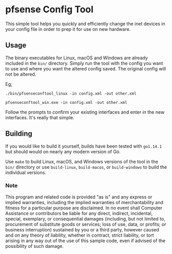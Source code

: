# pfsense Config Tool

This simple tool helps you quickly and efficiently change the inet devices in your config file in order to prep it for use on new hardware.

## Usage

The binary executables for Linux, macOS and Windows are already included in the `bin/` directory. Simply run the tool with the config you want to use and where you want the altered config saved. The original config will not be altered. 

Eg;

```
./bin/pfsenseconftool_linux -in config.xml -out other.xml 
```

```
pfsenseconftool_win.exe -in config.xml -out other.xml 
```

Follow the prompts to confirm your existing interfaces and enter in the new interfaces. It's really that simple.

## Building

If you would like to build it yourself, builds have been tested with `go1.14.1` but should would on nearly any modern version of Go.

Use `make` to build Linux, macOS, and Windows versions of the tool in the `bin/` directory or use `build-linux`, `build-macos`, or `build-windows` to build the individual versions.

### Note

This program and related code is provided "as is" and any express or implied warranties, including the implied warranties of merchantability and fitness for a particular purpose are disclaimed. In no event shall Computer Assistance or contributors be liable for any direct, indirect, incidental, special, exemplary, or consequential damages (including, but not limited to, procurement of substitute goods or services; loss of use, data, or profits; or business interruption) sustained by you or a third party, however caused and on any theory of liability, whether in contract, strict liability, or tort arising in any way out of the use of this sample code, even if advised of the possibility of such damage.